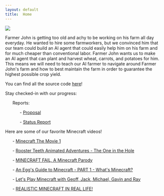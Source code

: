 ```yaml
---
layout: default
title:  Home
---
```


![](https://static.planetminecraft.com/files/resource_media/screenshot/1249/a_minecraft_farmer_by_sirsymboltable-d4x8z86_4349493.jpg)

Farmer John is getting too old and achy to be working on his farm all day everyday. He wanted to hire some farmworkers, but we convinced him that our team could build an AI agent that could easily help him on his farm and for much cheaper than conventional labor. Farmer John wants us to make an AI agent that can plant and harvest wheat, carrots, and potatoes for him. This means we will need to teach our AI farmer to navigate around Farmer John's farm and how to best maintain the farm in order to guarantee the highest possible crop yield.

You can find all the source code [here](https://github.com/Eisah-Jones/Farmer-John/tree/development)!

Stay checked-in with our progress:

&nbsp;&nbsp;&nbsp;&nbsp;&nbsp;&nbsp;Reports:

&nbsp;&nbsp;&nbsp;&nbsp;&nbsp;&nbsp;&nbsp;&nbsp;&nbsp;&nbsp;&nbsp;&nbsp;- [Proposal](proposal.md)

&nbsp;&nbsp;&nbsp;&nbsp;&nbsp;&nbsp;&nbsp;&nbsp;&nbsp;&nbsp;&nbsp;&nbsp;- [Status Report](status.md)




Here are some of our favorite Minecraft videos!

&nbsp;&nbsp;&nbsp;&nbsp;&nbsp;&nbsp;- [Minecraft The Movie 1](https://www.youtube.com/watch?v=dY48r9K-j_4)

&nbsp;&nbsp;&nbsp;&nbsp;&nbsp;&nbsp;- [Rooster Teeth Animated Adventures - The One in the Hole](https://www.youtube.com/watch?v=o7ABSsu-ACM)

&nbsp;&nbsp;&nbsp;&nbsp;&nbsp;&nbsp;- [MINECRAFT FAIL, A Minecraft Parody](https://www.youtube.com/watch?v=zGJEBiI85hM)

&nbsp;&nbsp;&nbsp;&nbsp;&nbsp;&nbsp;- [An Egg's Guide to Minecraft - PART 1 - What's Minecraft?](https://www.youtube.com/watch?v=anoO3K5vOEg)

&nbsp;&nbsp;&nbsp;&nbsp;&nbsp;&nbsp;- [Let's Play Minecraft with Geoff, Jack, Michael, Gavin and Ray](https://www.youtube.com/watch?v=FrLgREKD4kk)

&nbsp;&nbsp;&nbsp;&nbsp;&nbsp;&nbsp;- [REALISTIC MINECRAFT IN REAL LIFE!](https://www.youtube.com/watch?v=5C7xceB2-UE)

